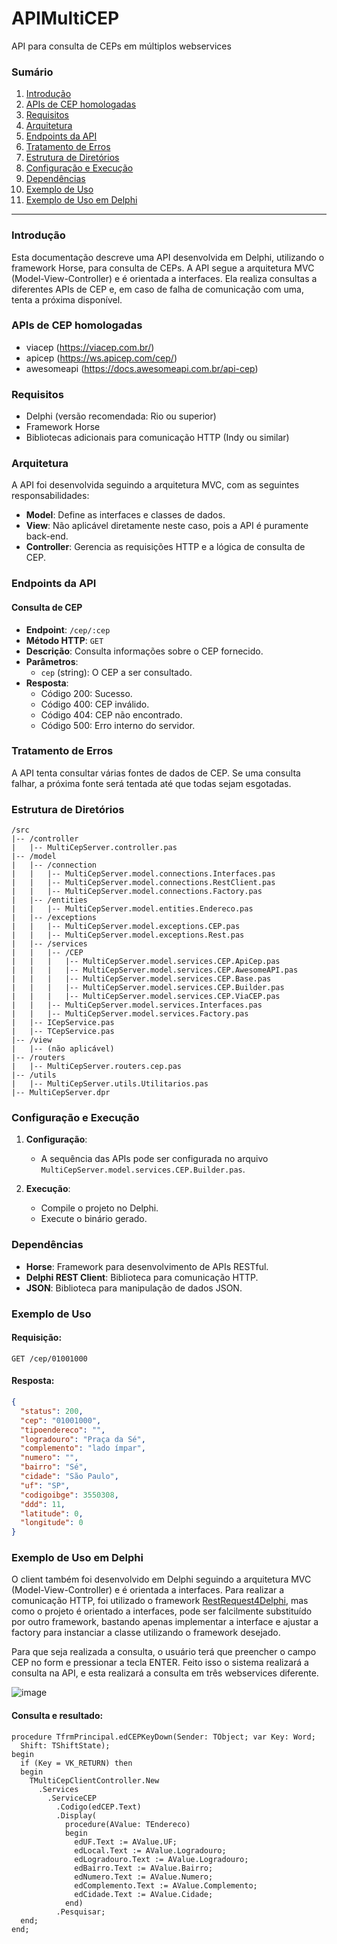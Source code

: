# APIMultiCEP
API para consulta de CEPs em múltiplos webservices
### Sumário
1. [Introdução](#introdução)
2. [APIs de CEP homologadas](#apis-de-cep-homologadas)
3. [Requisitos](#requisitos)
4. [Arquitetura](#arquitetura)
5. [Endpoints da API](#endpoints-da-api)
6. [Tratamento de Erros](#tratamento-de-erros)
7. [Estrutura de Diretórios](#estrutura-de-diretórios)
8. [Configuração e Execução](#configuração-e-execução)
9. [Dependências](#dependências)
10. [Exemplo de Uso](#exemplo-de-uso)
11. [Exemplo de Uso em Delphi](#exemplo-de-uso-em-delphi)

---

### Introdução
Esta documentação descreve uma API desenvolvida em Delphi, utilizando o framework Horse, para consulta de CEPs. A API segue a arquitetura MVC (Model-View-Controller) e é orientada a interfaces. Ela realiza consultas a diferentes APIs de CEP e, em caso de falha de comunicação com uma, tenta a próxima disponível.

### APIs de CEP homologadas
- viacep (https://viacep.com.br/)
- apicep (https://ws.apicep.com/cep/)
- awesomeapi (https://docs.awesomeapi.com.br/api-cep)

### Requisitos
- Delphi (versão recomendada: Rio ou superior)
- Framework Horse
- Bibliotecas adicionais para comunicação HTTP (Indy ou similar)

### Arquitetura
A API foi desenvolvida seguindo a arquitetura MVC, com as seguintes responsabilidades:

- **Model**: Define as interfaces e classes de dados.
- **View**: Não aplicável diretamente neste caso, pois a API é puramente back-end.
- **Controller**: Gerencia as requisições HTTP e a lógica de consulta de CEP.

### Endpoints da API
#### Consulta de CEP
- **Endpoint**: `/cep/:cep`
- **Método HTTP**: `GET`
- **Descrição**: Consulta informações sobre o CEP fornecido.
- **Parâmetros**:
  - `cep` (string): O CEP a ser consultado.
- **Resposta**:
  - Código 200: Sucesso.
  - Código 400: CEP inválido.
  - Código 404: CEP não encontrado.
  - Código 500: Erro interno do servidor.

### Tratamento de Erros
A API tenta consultar várias fontes de dados de CEP. Se uma consulta falhar, a próxima fonte será tentada até que todas sejam esgotadas.

### Estrutura de Diretórios
```
/src
|-- /controller
|   |-- MultiCepServer.controller.pas
|-- /model
|   |-- /connection
|   |   |-- MultiCepServer.model.connections.Interfaces.pas
|   |   |-- MultiCepServer.model.connections.RestClient.pas
|   |   |-- MultiCepServer.model.connections.Factory.pas
|   |-- /entities
|   |   |-- MultiCepServer.model.entities.Endereco.pas
|   |-- /exceptions
|   |   |-- MultiCepServer.model.exceptions.CEP.pas
|   |   |-- MultiCepServer.model.exceptions.Rest.pas
|   |-- /services
|   |   |-- /CEP
|   |   |   |-- MultiCepServer.model.services.CEP.ApiCep.pas
|   |   |   |-- MultiCepServer.model.services.CEP.AwesomeAPI.pas
|   |   |   |-- MultiCepServer.model.services.CEP.Base.pas
|   |   |   |-- MultiCepServer.model.services.CEP.Builder.pas
|   |   |   |-- MultiCepServer.model.services.CEP.ViaCEP.pas
|   |   |-- MultiCepServer.model.services.Interfaces.pas
|   |   |-- MultiCepServer.model.services.Factory.pas
|   |-- ICepService.pas
|   |-- TCepService.pas
|-- /view
|   |-- (não aplicável)
|-- /routers
|   |-- MultiCepServer.routers.cep.pas
|-- /utils
|   |-- MultiCepServer.utils.Utilitarios.pas
|-- MultiCepServer.dpr
```

### Configuração e Execução
1. **Configuração**:
   - A sequência das APIs pode ser configurada no arquivo `MultiCepServer.model.services.CEP.Builder.pas`.

2. **Execução**:
   - Compile o projeto no Delphi.
   - Execute o binário gerado.

### Dependências
- **Horse**: Framework para desenvolvimento de APIs RESTful.
- **Delphi REST Client**: Biblioteca para comunicação HTTP.
- **JSON**: Biblioteca para manipulação de dados JSON.

### Exemplo de Uso
#### Requisição:
```
GET /cep/01001000
```
#### Resposta:
```json
{
  "status": 200,
  "cep": "01001000",
  "tipoendereco": "",
  "logradouro": "Praça da Sé",
  "complemento": "lado ímpar",
  "numero": "",
  "bairro": "Sé",
  "cidade": "São Paulo",
  "uf": "SP",
  "codigoibge": 3550308,
  "ddd": 11,
  "latitude": 0,
  "longitude": 0
}
```

### Exemplo de Uso em Delphi
O client também foi desenvolvido em Delphi seguindo a arquitetura MVC (Model-View-Controller) e é orientada a interfaces. Para realizar a comunicação HTTP, foi utilizado o framework [RestRequest4Delphi](https://github.com/viniciussanchez/RESTRequest4Delphi), mas como o projeto é orientado a interfaces, pode ser falcilmente substituído por outro framework, bastando apenas implementar a interface e ajustar a factory para instanciar a classe utilizando o framework desejado.

Para que seja realizada a consulta, o usuário terá que preencher o campo CEP no form e pressionar a tecla ENTER. Feito isso o sistema realizará a consulta na API, e esta realizará a consulta em três webservices diferente.

![image](https://github.com/user-attachments/assets/ccb159ec-5ad1-4b76-8a36-2ce1450a6058)

#### Consulta e resultado:

```Delphi
procedure TfrmPrincipal.edCEPKeyDown(Sender: TObject; var Key: Word;
  Shift: TShiftState);
begin
  if (Key = VK_RETURN) then
  begin
    TMultiCepClientController.New
      .Services
        .ServiceCEP
          .Codigo(edCEP.Text)
          .Display(
            procedure(AValue: TEndereco)
            begin
              edUF.Text := AValue.UF;
              edLocal.Text := AValue.Logradouro;
              edLogradouro.Text := AValue.Logradouro;
              edBairro.Text := AValue.Bairro;
              edNumero.Text := AValue.Numero;
              edComplemento.Text := AValue.Complemento;
              edCidade.Text := AValue.Cidade;
            end)
          .Pesquisar;
  end;
end;
```
